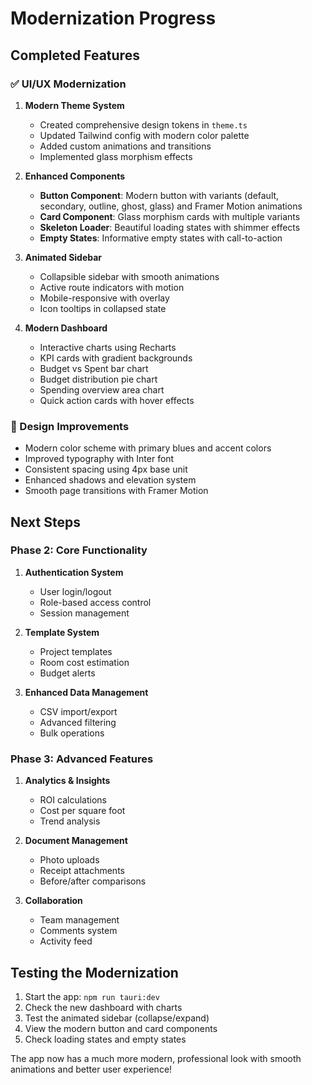 # Modernization Progress

## Completed Features

### ✅ UI/UX Modernization
1. **Modern Theme System**
   - Created comprehensive design tokens in `theme.ts`
   - Updated Tailwind config with modern color palette
   - Added custom animations and transitions
   - Implemented glass morphism effects

2. **Enhanced Components**
   - **Button Component**: Modern button with variants (default, secondary, outline, ghost, glass) and Framer Motion animations
   - **Card Component**: Glass morphism cards with multiple variants
   - **Skeleton Loader**: Beautiful loading states with shimmer effects
   - **Empty States**: Informative empty states with call-to-action

3. **Animated Sidebar**
   - Collapsible sidebar with smooth animations
   - Active route indicators with motion
   - Mobile-responsive with overlay
   - Icon tooltips in collapsed state

4. **Modern Dashboard**
   - Interactive charts using Recharts
   - KPI cards with gradient backgrounds
   - Budget vs Spent bar chart
   - Budget distribution pie chart
   - Spending overview area chart
   - Quick action cards with hover effects

### 🎨 Design Improvements
- Modern color scheme with primary blues and accent colors
- Improved typography with Inter font
- Consistent spacing using 4px base unit
- Enhanced shadows and elevation system
- Smooth page transitions with Framer Motion

## Next Steps

### Phase 2: Core Functionality
1. **Authentication System**
   - User login/logout
   - Role-based access control
   - Session management

2. **Template System**
   - Project templates
   - Room cost estimation
   - Budget alerts

3. **Enhanced Data Management**
   - CSV import/export
   - Advanced filtering
   - Bulk operations

### Phase 3: Advanced Features
1. **Analytics & Insights**
   - ROI calculations
   - Cost per square foot
   - Trend analysis

2. **Document Management**
   - Photo uploads
   - Receipt attachments
   - Before/after comparisons

3. **Collaboration**
   - Team management
   - Comments system
   - Activity feed

## Testing the Modernization

1. Start the app: `npm run tauri:dev`
2. Check the new dashboard with charts
3. Test the animated sidebar (collapse/expand)
4. View the modern button and card components
5. Check loading states and empty states

The app now has a much more modern, professional look with smooth animations and better user experience!